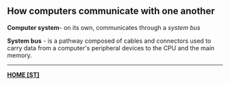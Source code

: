 ## How computers communicate with one another
**Computer system**- on its own, communicates through a *system bus*

**System bus** - is a pathway composed of cables and connectors used to carry data from a computer's peripheral devices to the CPU and the main memory.

---
**[HOME [ST]](ST101)**